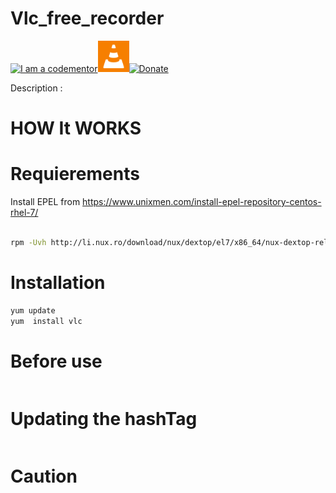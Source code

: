 # Vlc_free_recorder
<a href="http://bitly.com/2grT54q"><img src="https://cdn.codementor.io/badges/i_am_a_codementor_dark.svg" alt="I am a codementor" style="max-width:100%"/></a><a href="http://bitly.com/2grT54q"><img src="Vlc.png" height="50">[![Donate](https://www.paypalobjects.com/en_US/i/btn/btn_donateCC_LG.gif)](https://www.paypal.me/HAAW)



Description : 

HOW It WORKS
================

Requierements
================
Install  EPEL   from   https://www.unixmen.com/install-epel-repository-centos-rhel-7/
```bash

rpm -Uvh http://li.nux.ro/download/nux/dextop/el7/x86_64/nux-dextop-release-0-1.el7.nux.noarch.rpm
```
Installation
================

```python
yum update
yum  install vlc
```
Before use
================

```python
```
Updating the hashTag 
================

```python
```
Caution 
================
```python
```

